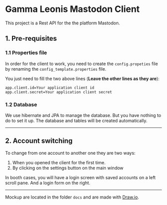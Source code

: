 # Gamma Leonis Mastodon Client

This project is a Rest API for the the platform Mastodon.

## 1. Pre-requisites

### 1.1 Properties file

In order for the client to work, you need to create the `config.propeties` file by renaming the `config_template.properties` file.

You just need to fill the two above lines (**Leave the other lines as they are**):

```properties
app.client.id=Your application client id
app.client.secret=Your application client secret
```

### 1.2 Database

We use hibernate and JPA to manage the database. But you have nothing to do to set it up.
The database and tables will be created automatically.

---

## 2. Account switching

To change from one account to another one they are two ways:
1. When you opened the client for the first time.
2. By clicking on the settings button on the main window

In booth cases, you will have a login screen with saved accounts on a left scroll pane.
And a login form on the right.

---

Mockup are located in the folder `docs` and are made with [Draw.io](https://draw.io/).
